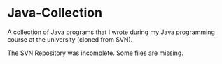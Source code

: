 # Java-Collection
A collection of Java programs that I wrote during my Java programming course at the university (cloned from SVN).

The SVN Repository was incomplete. Some files are missing. 
